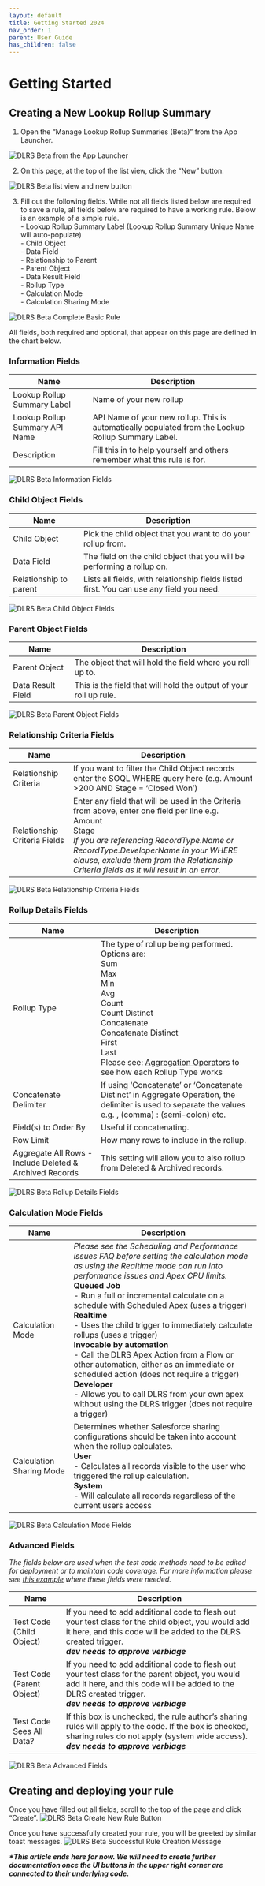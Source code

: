 ```yaml
---
layout: default
title: Getting Started 2024
nav_order: 1
parent: User Guide
has_children: false
---
```


# Getting Started
## Creating a New Lookup Rollup Summary

1. Open the “Manage Lookup Rollup Summaries (Beta)” from the App Launcher.

![DLRS Beta from the App Launcher](/assets/images/dlrs_beta_app_launcher.png)

2. On this page, at the top of the list view, click the “New” button.

![DLRS Beta list view and new button](/assets/images/dlrs_beta_list_view_new_button.png)

3. Fill out the following fields. While not all fields listed below are required to save a rule, all fields below are required to have a working rule. Below is an example of a simple rule. <br>
        - Lookup Rollup Summary Label (Lookup Rollup Summary Unique Name will auto-populate) <br>
        - Child Object <br>
        - Data Field <br>
        - Relationship to Parent <br>
        - Parent Object <br>
        - Data Result Field <br>
        - Rollup Type <br>
        - Calculation Mode <br>
        - Calculation Sharing Mode <br>

![DLRS Beta Complete Basic Rule](/assets/images/dlrs_beta_basic_complete_rule.png)

All fields, both required and optional, that appear on this page are defined in the chart below.

### Information Fields

| Name | Description |
| ------------- | ------------- |
| Lookup Rollup Summary Label | Name of your new rollup |
| Lookup Rollup Summary API Name | API Name of your new rollup. This is automatically populated from the Lookup Rollup Summary Label. |
| Description | Fill this in to help yourself and others remember what this rule is for. |

![DLRS Beta Information Fields](/assets/images/dlrs_beta_information_fields.png)

### Child Object Fields

| Name | Description |
| ------------- | ------------- |
| Child Object | Pick the child object that you want to do your rollup from. |
| Data Field | The field on the child object that you will be performing a rollup on. |
| Relationship to parent | Lists all fields, with relationship fields listed first. You can use any field you need. |

![DLRS Beta Child Object Fields](/assets/images/dlrs_beta_child_object_fields.png)

### Parent Object Fields

| Name | Description |
| ------------- | ------------- |
| Parent Object | The object that will hold the field where you roll up to. |
| Data Result Field | This is the field that will hold the output of your roll up rule. |

![DLRS Beta Parent Object Fields](/assets/images/dlrs_beta_parent_object_fields.png)

### Relationship Criteria Fields

| Name | Description |
| ------------- | ------------- |
| Relationship Criteria | If you want to filter the Child Object records enter the SOQL WHERE query here (e.g. Amount >200 AND Stage = ‘Closed Won’)  |
| Relationship Criteria Fields | Enter any field that will be used in the Criteria from above, enter one field per line e.g. <br>Amount <br>Stage <br>_If you are referencing RecordType.Name or RecordType.DeveloperName in your WHERE clause, exclude them from the Relationship Criteria fields as it will result in an error._ |

![DLRS Beta Relationship Criteria Fields](/assets/images/dlrs_beta_relationship_criteria_fields.png)

### Rollup Details Fields

| Name | Description |
| ------------- | ------------- |
| Rollup Type | The type of rollup being performed. Options are:<br>Sum<br>Max<br>Min<br>Avg<br>Count<br>Count Distinct<br>Concatenate<br>Concatenate Distinct<br>First<br>Last<br>Please see: [Aggregation Operators](https://sfdo-community-sprints.github.io/DLRS-Documentation/Issues/#what-are-the-aggregation-operators) to see how each Rollup Type works  |
| Concatenate Delimiter | If using ‘Concatenate’ or ‘Concatenate Distinct’ in Aggregate Operation, the delimiter is used to separate the values e.g. , (comma) : (semi-colon) etc. |
| Field(s) to Order By | Useful if concatenating. |
| Row Limit | How many rows to include in the rollup. |
| Aggregate All Rows - Include Deleted & Archived Records | This setting will allow you to also rollup from Deleted & Archived records. |

![DLRS Beta Rollup Details Fields](/assets/images/dlrs_beta_rollup_detail_fields.png)

### Calculation Mode Fields

| Name | Description |
| ------------- | ------------- |
| Calculation Mode | _Please see the Scheduling and Performance issues FAQ before setting the calculation mode as using the Realtime mode can run into performance issues and Apex CPU limits._<br>**Queued Job**<br>- Run a full or incremental calculate on a schedule with Scheduled Apex (uses a trigger)<br>**Realtime**<br>- Uses the child trigger to immediately calculate rollups (uses a trigger)<br>**Invocable by automation**<br>- Call the DLRS Apex Action from a Flow or other automation, either as an immediate or scheduled action (does not require a trigger)<br>**Developer**<br>- Allows you to call DLRS from your own apex without using the DLRS trigger (does not require a trigger) |
| Calculation Sharing Mode | Determines whether Salesforce sharing configurations should be taken into account when the rollup calculates.<br>**User**<br>- Calculates all records visible to the user who triggered the rollup calculation. <br>**System**<br>- Will calculate all records regardless of the current users access |


![DLRS Beta Calculation Mode Fields](/assets/images/dlrs_beta_calculation_mode_fields.png)

### Advanced Fields
_The fields below are used when the test code methods need to be edited for deployment or to maintain code coverage.
For more information please see [this example](https://github.com/SFDO-Community/declarative-lookup-rollup-summaries/issues/356) where these fields were needed._

| Name | Description |
| ------------- | ------------- |
| Test Code (Child Object) | If you need to add additional code to flesh out your test class for the child object, you would add it here, and this code will be added to the DLRS created trigger. <br>**_dev needs to approve verbiage_** |
| Test Code (Parent Object) | If you need to add additional code to flesh out your test class for the parent object, you would add it here, and this code will be added to the DLRS created trigger. <br>**_dev needs to approve verbiage_** |
| Test Code Sees All Data? | If this box is unchecked, the rule author’s sharing rules will apply to the code. If the box is checked, sharing rules do not apply (system wide access). <br>**_dev needs to approve verbiage_** |

![DLRS Beta Advanced Fields](/assets/images/dlrs_beta_advanced_fields.png)

## Creating and deploying your rule
Once you have filled out all fields, scroll to the top of the page and click “Create”.
![DLRS Beta Create New Rule Button](/assets/images/dlrs_beta_create_button.png)

Once you have successfully created your rule, you will be greeted by similar toast messages.
![DLRS Beta Successful Rule Creation Message](/assets/images/dlrs_beta_successful_create.png)

**_*This article ends here for now. We will need to create further documentation once the UI buttons in the upper right corner are connected to their underlying code._**
